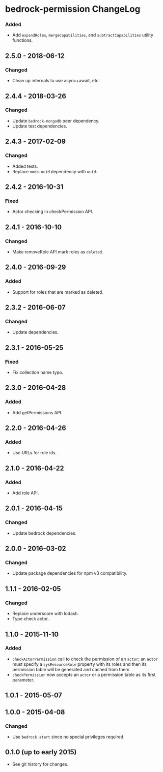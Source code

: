 # bedrock-permission ChangeLog

### Added
- Add `expandRoles`, `mergeCapabilities`, and `subtractCapabilities`
  utility functions.

## 2.5.0 - 2018-06-12

### Changed
- Clean up internals to use async+await, etc.

## 2.4.4 - 2018-03-26

### Changed
- Update `bedrock-mongodb` peer dependency.
- Update test dependencies.

## 2.4.3 - 2017-02-09

### Changed
- Added tests.
- Replace `node-uuid` dependency with `uuid`.

## 2.4.2 - 2016-10-31

### Fixed
- Actor checking in checkPermission API.

## 2.4.1 - 2016-10-10

### Changed
- Make removeRole API mark roles as `deleted`.

## 2.4.0 - 2016-09-29

### Added
- Support for roles that are marked as deleted.

## 2.3.2 - 2016-06-07

### Changed
- Update dependencies.

## 2.3.1 - 2016-05-25

### Fixed
- Fix collection name typo.

## 2.3.0 - 2016-04-28

### Added
- Add getPermissions API.

## 2.2.0 - 2016-04-26

### Added
- Use URLs for role ids.

## 2.1.0 - 2016-04-22

### Added
- Add role API.

## 2.0.1 - 2016-04-15

### Changed
- Update bedrock dependencies.

## 2.0.0 - 2016-03-02

### Changed
- Update package dependencies for npm v3 compatibility.

## 1.1.1 - 2016-02-05

### Changed
- Replace underscore with lodash.
- Type check actor.

## 1.1.0 - 2015-11-10

### Added

- `checkActorPermission` call to check the permission of an `actor`; an
  `actor` must specify a `sysResourceRole` property with its roles and then
  its permission table will be generated and cached from them.
- `checkPermission` now accepts an `actor` or a permission table as its first
  parameter.

## 1.0.1 - 2015-05-07

## 1.0.0 - 2015-04-08

### Changed
- Use `bedrock.start` since no special privileges required.

## 0.1.0 (up to early 2015)

- See git history for changes.
